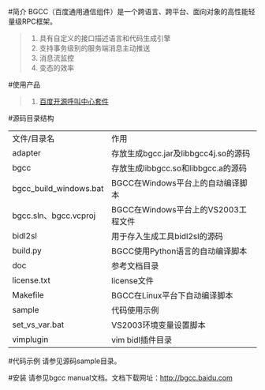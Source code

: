 #简介
BGCC（百度通用通信组件）是一个跨语言、跨平台、面向对象的高性能轻量级RPC框架。

>1. 具有自定义的接口描述语言和代码生成引擎
>2. 支持事务级别的服务端消息主动推送
>3. 消息流监控
>4. 变态的效率

#使用产品
>1. [百度开源呼叫中心套件](https://github.com/Baidu-ecom/CC)

#源码目录结构

<table>
    <tr>
        <td>文件/目录名</td>
        <td>作用</td>
    </tr>
    <tr>
        <td>adapter</td>
        <td>存放生成bgcc.jar及libbgcc4j.so的源码</td>
    </tr>
    <tr>
        <td>bgcc</td>
        <td>存放生成libbgcc.so和libbgcc.a的源码</td>
    </tr>
    <tr>
        <td>bgcc_build_windows.bat</td>
        <td>BGCC在Windows平台上的自动编译脚本</td>
    </tr>
    <tr>
        <td>bgcc.sln、bgcc.vcproj</td>
        <td>BGCC在Windows平台上的VS2003工程文件</td>
    </tr>
    <tr>
        <td>bidl2sl</td>
        <td>用于存入生成工具bidl2sl的源码</td>
    </tr>
    <tr>
        <td>build.py</td>
        <td>BGCC使用Python语言的自动编译脚本</td>
    </tr>
    <tr>
        <td>doc</td>
        <td>参考文档目录</td>
    </tr>
    <tr>
        <td>license.txt</td>
        <td>license文件</td>
    </tr>
    <tr>
        <td>Makefile</td>
        <td>BGCC在Linux平台下自动编译脚本</td>
    </tr>
    <tr>
        <td>sample</td>
        <td>代码使用示例</td>
    </tr>
    <tr>
        <td>set_vs_var.bat </td>
        <td>VS2003环境变量设置脚本</td>
    </tr>
    <tr>
        <td>vimplugin</td>
        <td>vim bidl插件目录</td>
    </tr>
</table>

#代码示例
请参见源码sample目录。

#安装
请参见bgcc manual文档。文档下载网址：http://bgcc.baidu.com


